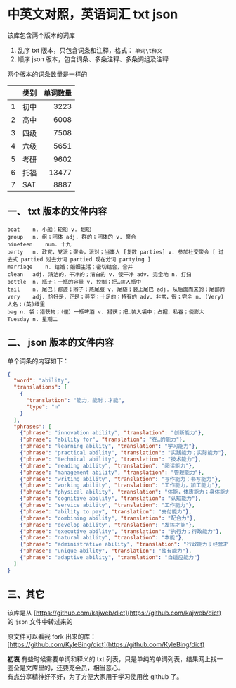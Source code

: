 # 中英文对照，英语词汇 txt json

该库包含两个版本的词库
1. 乱序 txt 版本，只包含词条和注释，格式： `单词\t释义`
2. 顺序 json 版本，包含词条、多条注释、多条词组及注释

两个版本的词条数量是一样的

| | 类别 | 单词数量|
| ---|---|---:|
| 1 | 初中  | 3223 |
| 2 | 高中  | 6008 |
| 3 | 四级  | 7508 |
| 4 | 六级  | 5651 |
| 5 | 考研  | 9602 |
| 6 | 托福  | 13477 |
| 7 | SAT |  8887 |

## 一、 txt 版本的文件内容

```
boat	n. 小船；轮船 v. 划船
group	n. 组；团体 adj. 群的；团体的 v. 聚合
nineteen	num. 十九
party	n. 政党，党派；聚会，派对；当事人 [复数 parties] v. 参加社交聚会 [ 过去式 partied 过去分词 partied 现在分词 partying ]
marriage	n. 结婚；婚姻生活；密切结合，合并
clean	adj. 清洁的，干净的；清白的 v. 使干净 adv. 完全地 n. 打扫
bottle	n. 瓶子；一瓶的容量 v. 控制；把…装入瓶中
tail	n. 尾巴；踪迹；辫子；燕尾服 v. 尾随；装上尾巴 adj. 从后面而来的；尾部的
very	adj. 恰好是，正是；甚至；十足的；特有的 adv. 非常，很；完全 n. (Very)人名；(英)维里
bag	n. 袋；猎获物；（俚）一瓶啤酒 v. 猎获；把…装入袋中；占据，私吞；使膨大
Tuesday	n. 星期二
```

## 二、 json 版本的文件内容

单个词条的内容如下：

```json
{
  "word": "ability",
  "translations": [
    {
      "translation": "能力，能耐；才能",
      "type": "n"
    }
  ],
  "phrases": [
    {"phrase": "innovation ability", "translation": "创新能力"}, 
    {"phrase": "ability for", "translation": "在…的能力"}, 
    {"phrase": "learning ability", "translation": "学习能力"}, 
    {"phrase": "practical ability", "translation": "实践能力；实际能力"}, 
    {"phrase": "technical ability", "translation": "技术能力"}, 
    {"phrase": "reading ability", "translation": "阅读能力"}, 
    {"phrase": "management ability", "translation": "管理能力"}, 
    {"phrase": "writing ability", "translation": "写作能力；书写能力"}, 
    {"phrase": "working ability", "translation": "工作能力，加工能力"}, 
    {"phrase": "physical ability", "translation": "体能，体质能力；身体能力"}, 
    {"phrase": "cognitive ability", "translation": "认知能力"}, 
    {"phrase": "service ability", "translation": "工作能力"}, 
    {"phrase": "ability to pay", "translation": "支付能力"}, 
    {"phrase": "combining ability", "translation": "配合力"}, 
    {"phrase": "develop ability", "translation": "发挥才能"}, 
    {"phrase": "executive ability", "translation": "执行力；行政能力"}, 
    {"phrase": "natural ability", "translation": "本能"}, 
    {"phrase": "administrative ability", "translation": "行政能力；经营才能"}, 
    {"phrase": "unique ability", "translation": "独有能力"}, 
    {"phrase": "adaptive ability", "translation": "自适应能力"}
  ]
}
```



## 三、其它

该库是从 [https://github.com/kajweb/dict](https://github.com/kajweb/dict) 的 `json` 文件中转过来的

原文件可以看我 fork 出来的库：  
[https://github.com/KyleBing/dict](https://github.com/KyleBing/dict)

**初衷**
有些时候需要单词和释义的 txt 列表，只是单纯的单词列表，结果网上找一圈全是文库里的，还要充会员，相当恶心。  
有点分享精神好不好，为了方便大家用于学习使用放 github 了。
